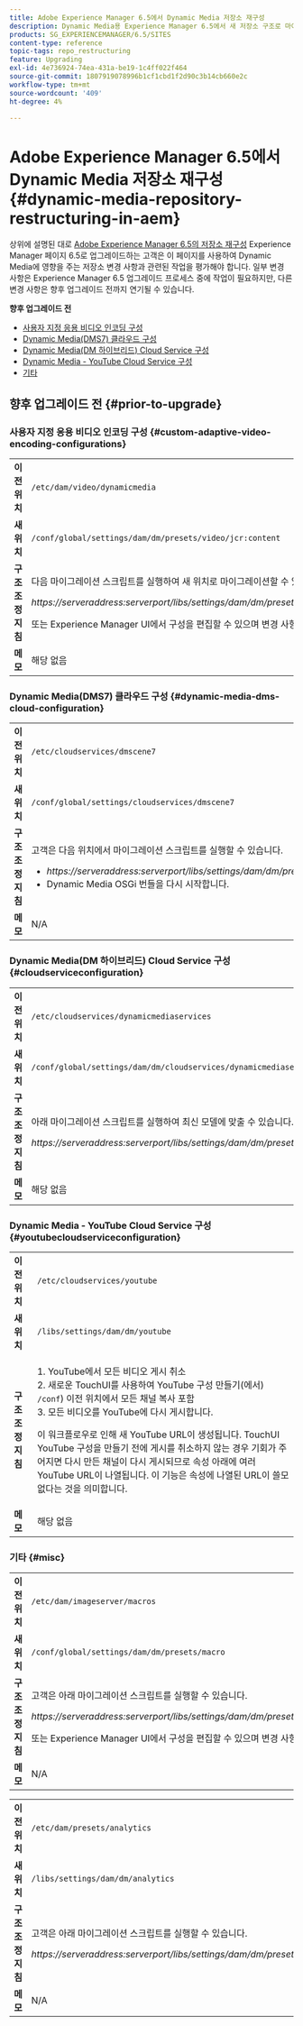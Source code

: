 ```yaml
---
title: Adobe Experience Manager 6.5에서 Dynamic Media 저장소 재구성
description: Dynamic Media용 Experience Manager 6.5에서 새 저장소 구조로 마이그레이션하는 데 필요한 변경 작업을 수행하는 방법에 대해 알아봅니다.
products: SG_EXPERIENCEMANAGER/6.5/SITES
content-type: reference
topic-tags: repo_restructuring
feature: Upgrading
exl-id: 4e736924-74ea-431a-be19-1c4ff022f464
source-git-commit: 1807919078996b1cf1cbd1f2d90c3b14cb660e2c
workflow-type: tm+mt
source-wordcount: '409'
ht-degree: 4%

---
```


# Adobe Experience Manager 6.5에서 Dynamic Media 저장소 재구성 {#dynamic-media-repository-restructuring-in-aem}

상위에 설명된 대로 [Adobe Experience Manager 6.5의 저장소 재구성](/help/sites-deploying/repository-restructuring.md) Experience Manager 페이지 6.5로 업그레이드하는 고객은 이 페이지를 사용하여 Dynamic Media에 영향을 주는 저장소 변경 사항과 관련된 작업을 평가해야 합니다. 일부 변경 사항은 Experience Manager 6.5 업그레이드 프로세스 중에 작업이 필요하지만, 다른 변경 사항은 향후 업그레이드 전까지 연기될 수 있습니다.

**향후 업그레이드 전**

* [사용자 지정 응용 비디오 인코딩 구성](/help/sites-deploying/dynamicmedia-repository-restructuring-in-aem-6-5.md#custom-adaptive-video-encoding-configurations)
* [Dynamic Media(DMS7) 클라우드 구성](/help/sites-deploying/dynamicmedia-repository-restructuring-in-aem-6-5.md#dynamic-media-dms-cloud-configuration)
* [Dynamic Media(DM 하이브리드) Cloud Service 구성](/help/sites-deploying/dynamicmedia-repository-restructuring-in-aem-6-5.md#cloudserviceconfiguration)
* [Dynamic Media - YouTube Cloud Service 구성](/help/sites-deploying/dynamicmedia-repository-restructuring-in-aem-6-5.md#youtubecloudserviceconfiguration)
* [기타](/help/sites-deploying/dynamicmedia-repository-restructuring-in-aem-6-5.md#misc)

## 향후 업그레이드 전 {#prior-to-upgrade}

### 사용자 지정 응용 비디오 인코딩 구성  {#custom-adaptive-video-encoding-configurations}

<table>
 <tbody>
  <tr>
   <td><strong>이전 위치</strong></td>
   <td><code>/etc/dam/video/dynamicmedia</code></td>
  </tr>
  <tr>
   <td><strong>새 위치</strong></td>
   <td><code>/conf/global/settings/dam/dm/presets/video/jcr:content</code></td>
  </tr>
  <tr>
   <td><strong>구조 조정 지침</strong></td>
   <td><p>다음 마이그레이션 스크립트를 실행하여 새 위치로 마이그레이션할 수 있습니다.</p> <p><em>https://serveraddress:serverport/libs/settings/dam/dm/presets.migratedmcontent.json</em></p> <p>또는 Experience Manager UI에서 구성을 편집할 수 있으며 변경 사항이 새 위치에 저장됩니다.</p> </td>
  </tr>
  <tr>
   <td><strong>메모</strong></td>
   <td>해당 없음<br /> </td>
  </tr>
 </tbody>
</table>

### Dynamic Media(DMS7) 클라우드 구성 {#dynamic-media-dms-cloud-configuration}

<table>
 <tbody>
  <tr>
   <td><strong>이전 위치</strong></td>
   <td><code>/etc/cloudservices/dmscene7</code></td>
  </tr>
  <tr>
   <td><strong>새 위치</strong></td>
   <td><code>/conf/global/settings/cloudservices/dmscene7</code></td>
  </tr>
  <tr>
   <td><strong>구조 조정 지침</strong></td>
   <td><p>고객은 다음 위치에서 마이그레이션 스크립트를 실행할 수 있습니다.<br /> </p>
    <ul>
     <li><em>https://serveraddress:serverport/libs/settings/dam/dm/presets.migratedmcontent.json</em></li>
     <li>Dynamic Media OSGi 번들을 다시 시작합니다.</li>
    </ul> </td>
  </tr>
  <tr>
   <td><strong>메모</strong></td>
   <td>N/A</td>
  </tr>
 </tbody>
</table>

### Dynamic Media(DM 하이브리드) Cloud Service 구성 {#cloudserviceconfiguration}

<table>
 <tbody>
  <tr>
   <td><strong>이전 위치</strong></td>
   <td><code>/etc/cloudservices/dynamicmediaservices</code></td>
  </tr>
  <tr>
   <td><strong>새 위치</strong></td>
   <td><code>/conf/global/settings/dam/dm/cloudservices/dynamicmediaservices</code></td>
  </tr>
  <tr>
   <td><strong>구조 조정 지침</strong></td>
   <td><p>아래 마이그레이션 스크립트를 실행하여 최신 모델에 맞출 수 있습니다.</p> <p><em>https://serveraddress:serverport/libs/settings/dam/dm/presets.migratedmcontent.jso</em></p> </td>
  </tr>
  <tr>
   <td><strong>메모</strong></td>
   <td>해당 없음<br /> </td>
  </tr>
 </tbody>
</table>

### Dynamic Media - YouTube Cloud Service 구성  {#youtubecloudserviceconfiguration}

<table>
 <tbody>
  <tr>
   <td><strong>이전 위치</strong></td>
   <td><code>/etc/cloudservices/youtube</code></td>
  </tr>
  <tr>
   <td><strong>새 위치</strong></td>
   <td><code>/libs/settings/dam/dm/youtube</code></td>
  </tr>
  <tr>
   <td><strong>구조 조정 지침</strong></td>
   <td><p>1. YouTube에서 모든 비디오 게시 취소<br /> 2. 새로운 TouchUI를 사용하여 YouTube 구성 만들기(에서) <code>/conf</code>) 이전 위치에서 모든 채널 복사 포함<br /> 3. 모든 비디오를 YouTube에 다시 게시합니다.</p> <p>이 워크플로우로 인해 새 YouTube URL이 생성됩니다. TouchUI YouTube 구성을 만들기 전에 게시를 취소하지 않는 경우 기회가 주어지면 다시 만든 채널이 다시 게시되므로 속성 아래에 여러 YouTube URL이 나열됩니다. 이 기능은 속성에 나열된 URL이 쓸모없다는 것을 의미합니다.</p> </td>
  </tr>
  <tr>
   <td><strong>메모</strong></td>
   <td>해당 없음<br /> </td>
  </tr>
 </tbody>
</table>

### 기타 {#misc}

<table>
 <tbody>
  <tr>
   <td><strong>이전 위치</strong></td>
   <td><code>/etc/dam/imageserver/macros</code></td>
  </tr>
  <tr>
   <td><strong>새 위치</strong></td>
   <td><code>/conf/global/settings/dam/dm/presets/macro</code></td>
  </tr>
  <tr>
   <td><strong>구조 조정 지침</strong></td>
   <td><p>고객은 아래 마이그레이션 스크립트를 실행할 수 있습니다.</p> <p><em>https://serveraddress:serverport/libs/settings/dam/dm/presets.migratedmcontent.json</em></p> <p>또는 Experience Manager UI에서 구성을 편집할 수 있으며 변경 사항이 새 위치에 저장됩니다.</p> </td>
  </tr>
  <tr>
   <td><strong>메모</strong></td>
   <td>N/A</td>
  </tr>
 </tbody>
</table>

<table>
 <tbody>
  <tr>
   <td><strong>이전 위치</strong></td>
   <td><code>/etc/dam/presets/analytics</code></td>
  </tr>
  <tr>
   <td><strong>새 위치</strong></td>
   <td><code>/libs/settings/dam/dm/analytics</code></td>
  </tr>
  <tr>
   <td><strong>구조 조정 지침</strong></td>
   <td><p>고객은 아래 마이그레이션 스크립트를 실행할 수 있습니다.</p> <p><em>https://serveraddress:serverport/libs/settings/dam/dm/presets.migratedmcontent.json</em></p> </td>
  </tr>
  <tr>
   <td><strong>메모</strong></td>
   <td>N/A</td>
  </tr>
 </tbody>
</table>
